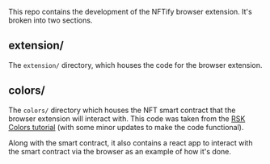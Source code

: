 This repo contains the development of the NFTify browser extension.  It's broken into two sections.


## extension/
The `extension/` directory, which houses the code for the browser extension.

## colors/
The `colors/` directory which houses the NFT smart contract that the browser extension will interact with.  This code was taken from the [RSK Colors tutorial](https://developers.rsk.co/tutorials/tokens/create-a-collectable-token/) (with some minor updates to make the code functional).

Along with the smart contract, it also contains a react app to interact with the smart contract via the browser as an example of how it's done.
